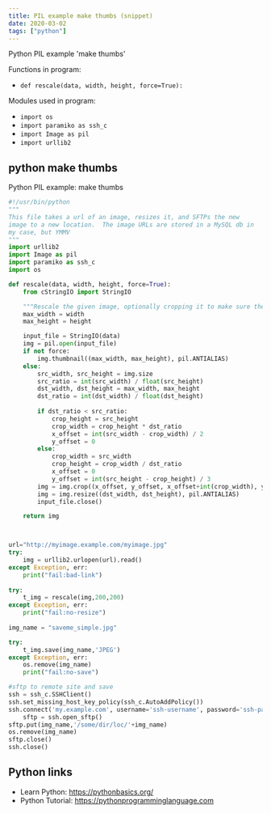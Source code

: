 ```yaml
---
title: PIL example make thumbs (snippet)
date: 2020-03-02
tags: ["python"]
---
```

Python PIL example 'make thumbs'

Functions in program: 
* `def rescale(data, width, height, force=True):`

Modules used in program: 
* `import os`
* `import paramiko as ssh_c`
* `import Image as pil`
* `import urllib2`

## python make thumbs

Python PIL example: make thumbs

```python
#!/usr/bin/python
"""
This file takes a url of an image, resizes it, and SFTPs the new
image to a new location.  The image URLs are stored in a MySQL db in 
my case, but YMMV
"""
import urllib2
import Image as pil
import paramiko as ssh_c
import os

def rescale(data, width, height, force=True):
	from cStringIO import StringIO

	"""Rescale the given image, optionally cropping it to make sure the result image has the specified width and height."""
	max_width = width
	max_height = height

	input_file = StringIO(data)
	img = pil.open(input_file)
	if not force:
		img.thumbnail((max_width, max_height), pil.ANTIALIAS)
	else:
		src_width, src_height = img.size
		src_ratio = int(src_width) / float(src_height)
		dst_width, dst_height = max_width, max_height
		dst_ratio = int(dst_width) / float(dst_height)
																						
		if dst_ratio < src_ratio:
			crop_height = src_height
			crop_width = crop_height * dst_ratio
			x_offset = int(src_width - crop_width) / 2
			y_offset = 0
		else:
			crop_width = src_width
			crop_height = crop_width / dst_ratio
			x_offset = 0
			y_offset = int(src_height - crop_height) / 3
		img = img.crop((x_offset, y_offset, x_offset+int(crop_width), y_offset+int(crop_height)))
		img = img.resize((dst_width, dst_height), pil.ANTIALIAS)
		input_file.close()

	return img



url="http://myimage.example.com/myimage.jpg"
try:
	img = urllib2.urlopen(url).read()
except Exception, err:
	print("fail:bad-link")
		
try:
	t_img = rescale(img,200,200)
except Exception, err:
	print("fail:no-resize")
	
img_name = "saveme_simple.jpg"

try:
	t_img.save(img_name,'JPEG')
except Exception, err:
	os.remove(img_name)
	print("fail:no-save")

#sftp to remote site and save
ssh = ssh_c.SSHClient()
ssh.set_missing_host_key_policy(ssh_c.AutoAddPolicy())
ssh.connect('my.example.com', username='ssh-username', password='ssh-password')
	sftp = ssh.open_sftp()
sftp.put(img_name,'/some/dir/loc/'+img_name)
os.remove(img_name)
sftp.close()
ssh.close()

```

## Python links

- Learn Python: https://pythonbasics.org/
- Python Tutorial: https://pythonprogramminglanguage.com
